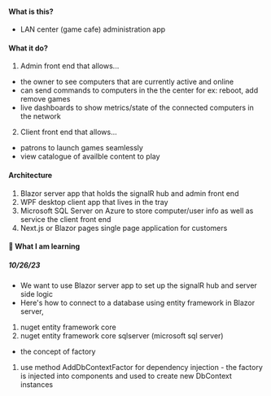 #### What is this?
- LAN center (game cafe) administration app
#### What it do?
1. Admin front end that allows...
- the owner to see computers that are currently active and online
- can send commands to computers in the the center for ex: reboot, add remove games
- live dashboards to show metrics/state of the connected computers in the network
2. Client front end that allows...
- patrons to launch games seamlessly
- view catalogue of availble content to play

#### Architecture
1. Blazor server app that holds the signalR hub and admin front end
2. WPF desktop client app that lives in the tray
3. Microsoft SQL Server on Azure to store computer/user info as well as service the client front end
4. Next.js or Blazor pages single page application for customers


#### 📝 What I am learning

##### 10/26/23
- We want to use Blazor server app to set up the signalR hub and server side logic
- Here's how to connect to a database using entity framework in Blazor server,
1. nuget entity framework core
2. nuget entity framework core sqlserver (microsoft sql server)
- the concept of factory
1. use method AddDbContextFactor for dependency injection - the factory is injected into components and used to create new DbContext instances
